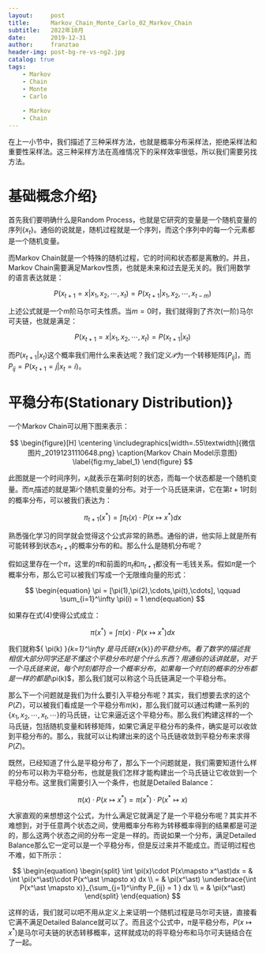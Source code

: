 ```yaml
---
layout:     post
title:      Markov_Chain_Monte_Carlo_02_Markov_Chain
subtitle:   2022年10月
date:       2019-12-31
author:     franztao
header-img: post-bg-re-vs-ng2.jpg
catalog: true
tags:
    - Markov
    - Chain
    - Monte
    - Carlo
    
    - Markov
    - Chain
---
```


    

在上一小节中，我们描述了三种采样方法，也就是概率分布采样法，拒绝采样法和重要性采样法。这三种采样方法在高维情况下的采样效率很低，所以我们需要另找方法。
#  基础概念介绍}
首先我们要明确什么是Random Process，也就是它研究的变量是一个随机变量的序列$\{x_t\}$。通俗的说就是，随机过程就是一个序列，而这个序列中的每一个元素都是一个随机变量。

而Markov Chain就是一个特殊的随机过程，它的时间和状态都是离散的。并且，Markov Chain需要满足Markov性质，也就是未来和过去是无关的。我们用数学的语言表达就是：

$$
\begin{equation}
    P(x_{t+1}=x|x_1,x_2,\cdots,x_t) = P(x_{t+1}|x_1,x_2,\cdots,x_{t-m})
\end{equation}
$$

上述公式就是一个$m$阶马尔可夫性质。当$m=0$时，我们就得到了齐次(一阶)马尔可夫链，也就是满足：

$$
\begin{equation}
    P(x_{t+1}=x|x_1,x_2,\cdots,x_t) = P(x_{t+1}|x_{t})
\end{equation}
$$

而$P(x_{t+1}|x_{t})$这个概率我们用什么来表达呢？我们定义$\mathcal{P}$为一个转移矩阵$[P_{ij}]$，而$P_{ij} = P(x_{t+1}=j|x_t=i)$。

#  平稳分布(Stationary Distribution)}
一个Markov Chain可以用下图来表示：

$$
\begin{figure}[H]
    \centering
    \includegraphics[width=.55\textwidth]{微信图片_20191231110648.png}
    \caption{Markov Chain Model示意图}
    \label{fig:my_label_1}
\end{figure}
$$

此图就是一个时间序列，$x_i$就表示在第$i$时刻的状态，而每一个状态都是一个随机变量。而$\pi_i$描述的就是第$i$个随机变量的分布。对于一个马氏链来讲，它在第$t+1$时刻的概率分布，可以被我们表达为：

$$
\begin{equation}
    \pi_{t+1}(x^\ast) = \int \pi_t(x)\cdot P(x\mapsto x^\ast) dx
\end{equation}
$$

熟悉强化学习的同学就会觉得这个公式非常的熟悉。通俗的讲，他实际上就是所有可能转移到状态$x_{t+1}$的概率分布的和。那么什么是随机分布呢？

假如这里存在一个$\pi$，这里的$\pi$和前面的$\pi_{t}$和$\pi_{t+1}$都没有一毛钱关系。假如$\pi$是一个概率分布，那么它可以被我们写成一个无限维向量的形式：

$$
\begin{equation}
    \pi = [\pi(1),\pi(2),\cdots,\pi(t),\cdots], \qquad \sum_{i=1}^\infty \pi(i) = 1
\end{equation}
$$

如果存在式(4)使得公式成立：

$$
\begin{equation}
    \pi(x^\ast) = \int \pi(x)\cdot P(x\mapsto x^\ast) dx
\end{equation}
$$

我们就称$\{ \pi(k) \}_{k=1}^\infty $是马氏链$\{x_{k}\}$的平稳分布。看了数学的描述我相信大部分同学还是不懂这个平稳分布时是个什么东西？用通俗的话讲就是，对于一个马氏链来说，每个时刻都符合一个概率分布，如果每一个时刻的概率的分布都是一样的都是$\pi(k)$，那么我们就可以称这个马氏链满足一个平稳分布。

那么下一个问题就是我们为什么要引入平稳分布呢？其实，我们想要去求的这个$P(Z)$，可以被我们看成是一个平稳分布$\pi(k)$，那么我们就可以通过构建一系列的$\{ x_1,x_2,\cdots,x_t,\cdots \}$的马氏链，让它来逼近这个平稳分布。那么我们构建这样的一个马氏链，包括随机变量和转移矩阵，如果它满足平稳分布的条件，确实是可以收敛到平稳分布的。那么，我就可以让构建出来的这个马氏链收敛到平稳分布来求得$P(Z)$。

既然，已经知道了什么是平稳分布了，那么下一个问题就是，我们需要知道什么样的分布可以称为平稳分布，也就是我们怎样才能构建出一个马氏链让它收敛到一个平稳分布。这里我们需要引入一个条件，也就是Detailed Balance：

$$
\begin{equation}
    \pi(x)\cdot P(x\mapsto x^\ast) = \pi(x^\ast)\cdot P(x^\ast \mapsto x)
\end{equation}
$$

大家直观的来想想这个公式，为什么满足它就满足了是一个平稳分布呢？其实并不难想到，对于任意两个状态之间，使用概率分布称为转移概率得到的结果都是可逆的，那么这两个状态之间的分布一定是一样的。而说如果一个分布，满足Detailed Balance那么它一定可以是一个平稳分布，但是反过来并不能成立。而证明过程也不难，如下所示：

$$
\begin{equation}
    \begin{split}
        \int \pi(x)\cdot P(x\mapsto x^\ast)dx 
        = & \int \pi(x^\ast)\cdot P(x^\ast \mapsto x) dx \\ 
        = & \pi(x^\ast) \underbrace{\int P(x^\ast \mapsto x)}_{\sum_{j=1}^\infty P_{ij} = 1 } dx \\
        = & \pi(x^\ast)
    \end{split}
\end{equation}
$$

这样的话，我们就可以吧不用从定义上来证明一个随机过程是马尔可夫链，直接看它满不满足Detailed Balance就可以了。而且这个公式中，$\pi$是平稳分布，$P(x\mapsto x^\ast)$是马尔可夫链的状态转移概率，这样就成功的将平稳分布和马尔可夫链结合在了一起。


